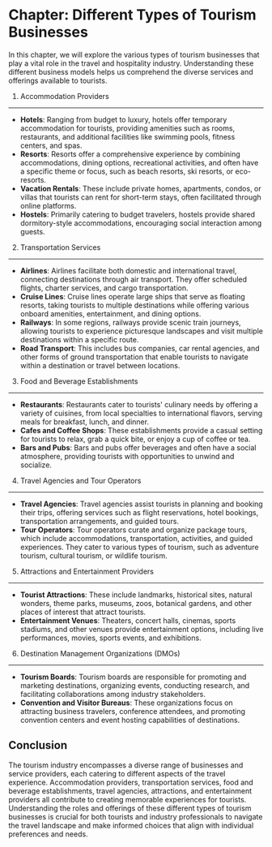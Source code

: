 Chapter: Different Types of Tourism Businesses
==============================================

In this chapter, we will explore the various types of tourism businesses that play a vital role in the travel and hospitality industry. Understanding these different business models helps us comprehend the diverse services and offerings available to tourists.

1. Accommodation Providers
--------------------------

* **Hotels**: Ranging from budget to luxury, hotels offer temporary accommodation for tourists, providing amenities such as rooms, restaurants, and additional facilities like swimming pools, fitness centers, and spas.
* **Resorts**: Resorts offer a comprehensive experience by combining accommodations, dining options, recreational activities, and often have a specific theme or focus, such as beach resorts, ski resorts, or eco-resorts.
* **Vacation Rentals**: These include private homes, apartments, condos, or villas that tourists can rent for short-term stays, often facilitated through online platforms.
* **Hostels**: Primarily catering to budget travelers, hostels provide shared dormitory-style accommodations, encouraging social interaction among guests.

2. Transportation Services
--------------------------

* **Airlines**: Airlines facilitate both domestic and international travel, connecting destinations through air transport. They offer scheduled flights, charter services, and cargo transportation.
* **Cruise Lines**: Cruise lines operate large ships that serve as floating resorts, taking tourists to multiple destinations while offering various onboard amenities, entertainment, and dining options.
* **Railways**: In some regions, railways provide scenic train journeys, allowing tourists to experience picturesque landscapes and visit multiple destinations within a specific route.
* **Road Transport**: This includes bus companies, car rental agencies, and other forms of ground transportation that enable tourists to navigate within a destination or travel between locations.

3. Food and Beverage Establishments
-----------------------------------

* **Restaurants**: Restaurants cater to tourists' culinary needs by offering a variety of cuisines, from local specialties to international flavors, serving meals for breakfast, lunch, and dinner.
* **Cafes and Coffee Shops**: These establishments provide a casual setting for tourists to relax, grab a quick bite, or enjoy a cup of coffee or tea.
* **Bars and Pubs**: Bars and pubs offer beverages and often have a social atmosphere, providing tourists with opportunities to unwind and socialize.

4. Travel Agencies and Tour Operators
-------------------------------------

* **Travel Agencies**: Travel agencies assist tourists in planning and booking their trips, offering services such as flight reservations, hotel bookings, transportation arrangements, and guided tours.
* **Tour Operators**: Tour operators curate and organize package tours, which include accommodations, transportation, activities, and guided experiences. They cater to various types of tourism, such as adventure tourism, cultural tourism, or wildlife tourism.

5. Attractions and Entertainment Providers
------------------------------------------

* **Tourist Attractions**: These include landmarks, historical sites, natural wonders, theme parks, museums, zoos, botanical gardens, and other places of interest that attract tourists.
* **Entertainment Venues**: Theaters, concert halls, cinemas, sports stadiums, and other venues provide entertainment options, including live performances, movies, sports events, and exhibitions.

6. Destination Management Organizations (DMOs)
----------------------------------------------

* **Tourism Boards**: Tourism boards are responsible for promoting and marketing destinations, organizing events, conducting research, and facilitating collaborations among industry stakeholders.
* **Convention and Visitor Bureaus**: These organizations focus on attracting business travelers, conference attendees, and promoting convention centers and event hosting capabilities of destinations.

Conclusion
----------

The tourism industry encompasses a diverse range of businesses and service providers, each catering to different aspects of the travel experience. Accommodation providers, transportation services, food and beverage establishments, travel agencies, attractions, and entertainment providers all contribute to creating memorable experiences for tourists. Understanding the roles and offerings of these different types of tourism businesses is crucial for both tourists and industry professionals to navigate the travel landscape and make informed choices that align with individual preferences and needs.
